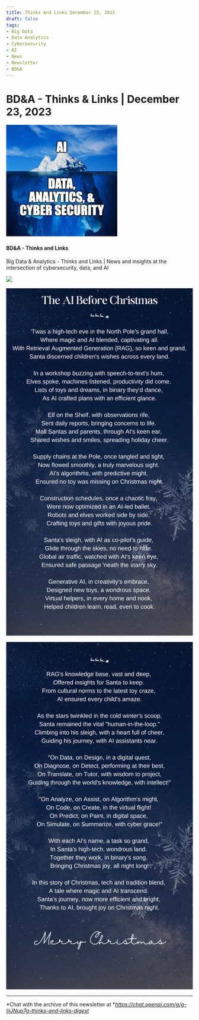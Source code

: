 ```yaml
---
title: Thinks And Links December 23, 2023
draft: false
tags:
- Big Data
- Data Analytics
- Cybersecurity
- AI
- News
- Newsletter
- BD&A
---
```


# BD&A - Thinks & Links | December 23, 2023

![](../images\1679742887729)

#### BD&A - Thinks and Links

Big Data & Analytics - Thinks and Links | News and insights at the intersection of cybersecurity, data, and AI

![](../https://media.licdn.com/mediaD4E12AQGTWs4URGKijA)

![](../images\1703368041719)

![](../images\1703368080582)

---

*Chat with the archive of this newsletter at **https://chat.openai.com/g/g-IjiJNup7g-thinks-and-links-digest*